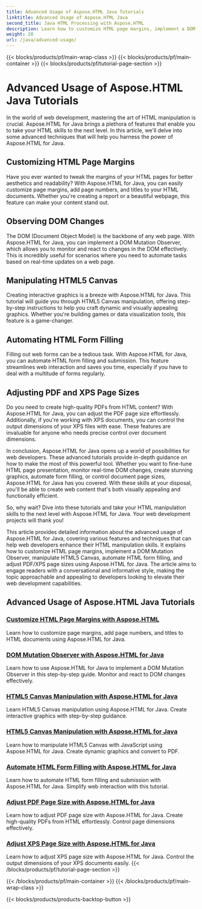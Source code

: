 ```yaml
---
title: Advanced Usage of Aspose.HTML Java Tutorials
linktitle: Advanced Usage of Aspose.HTML Java
second_title: Java HTML Processing with Aspose.HTML
description: Learn how to customize HTML page margins, implement a DOM Mutation Observer, manipulate HTML5 Canvas, automate HTML form filling, and more using Aspose.HTML Java.
weight: 20
url: /java/advanced-usage/
---
```


{{< blocks/products/pf/main-wrap-class >}}
{{< blocks/products/pf/main-container >}}
{{< blocks/products/pf/tutorial-page-section >}}

# Advanced Usage of Aspose.HTML Java Tutorials


In the world of web development, mastering the art of HTML manipulation is crucial. Aspose.HTML for Java brings a plethora of features that enable you to take your HTML skills to the next level. In this article, we'll delve into some advanced techniques that will help you harness the power of Aspose.HTML for Java.

## Customizing HTML Page Margins

Have you ever wanted to tweak the margins of your HTML pages for better aesthetics and readability? With Aspose.HTML for Java, you can easily customize page margins, add page numbers, and titles to your HTML documents. Whether you're creating a report or a beautiful webpage, this feature can make your content stand out.

## Observing DOM Changes

The DOM (Document Object Model) is the backbone of any web page. With Aspose.HTML for Java, you can implement a DOM Mutation Observer, which allows you to monitor and react to changes in the DOM effectively. This is incredibly useful for scenarios where you need to automate tasks based on real-time updates on a web page.

## Manipulating HTML5 Canvas

Creating interactive graphics is a breeze with Aspose.HTML for Java. This tutorial will guide you through HTML5 Canvas manipulation, offering step-by-step instructions to help you craft dynamic and visually appealing graphics. Whether you're building games or data visualization tools, this feature is a game-changer.

## Automating HTML Form Filling

Filling out web forms can be a tedious task. With Aspose.HTML for Java, you can automate HTML form filling and submission. This feature streamlines web interaction and saves you time, especially if you have to deal with a multitude of forms regularly.

## Adjusting PDF and XPS Page Sizes

Do you need to create high-quality PDFs from HTML content? With Aspose.HTML for Java, you can adjust the PDF page size effortlessly. Additionally, if you're working with XPS documents, you can control the output dimensions of your XPS files with ease. These features are invaluable for anyone who needs precise control over document dimensions.

In conclusion, Aspose.HTML for Java opens up a world of possibilities for web developers. These advanced tutorials provide in-depth guidance on how to make the most of this powerful tool. Whether you want to fine-tune HTML page presentation, monitor real-time DOM changes, create stunning graphics, automate form filling, or control document page sizes, Aspose.HTML for Java has you covered. With these skills at your disposal, you'll be able to create web content that's both visually appealing and functionally efficient.

So, why wait? Dive into these tutorials and take your HTML manipulation skills to the next level with Aspose.HTML for Java. Your web development projects will thank you!

This article provides detailed information about the advanced usage of Aspose.HTML for Java, covering various features and techniques that can help web developers enhance their HTML manipulation skills. It explains how to customize HTML page margins, implement a DOM Mutation Observer, manipulate HTML5 Canvas, automate HTML form filling, and adjust PDF/XPS page sizes using Aspose.HTML for Java. The article aims to engage readers with a conversational and informative style, making the topic approachable and appealing to developers looking to elevate their web development capabilities.

## Advanced Usage of Aspose.HTML Java Tutorials
### [Customize HTML Page Margins with Aspose.HTML](./css-extensions-adding-title-page-number/)
Learn how to customize page margins, add page numbers, and titles to HTML documents using Aspose.HTML for Java.
### [DOM Mutation Observer with Aspose.HTML for Java](./dom-mutation-observer-observing-node-additions/)
Learn how to use Aspose.HTML for Java to implement a DOM Mutation Observer in this step-by-step guide. Monitor and react to DOM changes effectively.
### [HTML5 Canvas Manipulation with Aspose.HTML for Java](./html5-canvas-manipulation-using-code/)
Learn HTML5 Canvas manipulation using Aspose.HTML for Java. Create interactive graphics with step-by-step guidance.
### [HTML5 Canvas Manipulation with Aspose.HTML for Java](./html5-canvas-manipulation-using-javascript/)
Learn how to manipulate HTML5 Canvas with JavaScript using Aspose.HTML for Java. Create dynamic graphics and convert to PDF.
### [Automate HTML Form Filling with Aspose.HTML for Java](./html-form-editor-filling-submitting-forms/)
Learn how to automate HTML form filling and submission with Aspose.HTML for Java. Simplify web interaction with this tutorial.
### [Adjust PDF Page Size with Aspose.HTML for Java](./adjust-pdf-page-size/)
Learn how to adjust PDF page size with Aspose.HTML for Java. Create high-quality PDFs from HTML effortlessly. Control page dimensions effectively.
### [Adjust XPS Page Size with Aspose.HTML for Java](./adjust-xps-page-size/)
Learn how to adjust XPS page size with Aspose.HTML for Java. Control the output dimensions of your XPS documents easily.
{{< /blocks/products/pf/tutorial-page-section >}}

{{< /blocks/products/pf/main-container >}}
{{< /blocks/products/pf/main-wrap-class >}}

{{< blocks/products/products-backtop-button >}}
